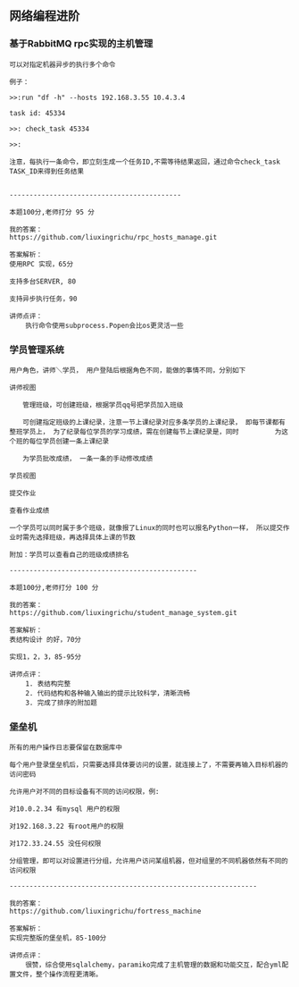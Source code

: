 ## 网络编程进阶 ##
### 基于RabbitMQ rpc实现的主机管理 ###
	可以对指定机器异步的执行多个命令
	
	例子：
	
	>>:run "df -h" --hosts 192.168.3.55 10.4.3.4 
	
	task id: 45334
	
	>>: check_task 45334 
	
	>>:
	
	注意，每执行一条命令，即立刻生成一个任务ID,不需等待结果返回，通过命令check_task TASK_ID来得到任务结果 


	-------------------------------------------

	本题100分,老师打分 95 分
	
	我的答案：
	https://github.com/liuxingrichu/rpc_hosts_manage.git
	
	答案解析：
	使用RPC 实现，65分
	
	支持多台SERVER, 80
	
	支持异步执行任务，90

	讲师点评：
		执行命令使用subprocess.Popen会比os更灵活一些

### 学员管理系统 ###
	用户角色，讲师＼学员， 用户登陆后根据角色不同，能做的事情不同，分别如下
	
	讲师视图
	
	　　管理班级，可创建班级，根据学员qq号把学员加入班级
	
	　　可创建指定班级的上课纪录，注意一节上课纪录对应多条学员的上课纪录， 即每节课都有整班学员上， 为了纪录每位学员的学习成绩，需在创建每节上课纪录是，同时         为这个班的每位学员创建一条上课纪录
	
	　　为学员批改成绩， 一条一条的手动修改成绩
	
	学员视图
	
	提交作业
	
	查看作业成绩
	
	一个学员可以同时属于多个班级，就像报了Linux的同时也可以报名Python一样， 所以提交作业时需先选择班级，再选择具体上课的节数
	
	附加：学员可以查看自己的班级成绩排名
	
	-----------------------------------------------

	本题100分,老师打分 100 分
	
	我的答案：
	https://github.com/liuxingrichu/student_manage_system.git
	
	答案解析：
	表结构设计 的好，70分
	
	实现1，2，3，85-95分

	讲师点评：
		1. 表结构完整 
		2. 代码结构和各种输入输出的提示比较科学，清晰流畅 
		3. 完成了排序的附加题


### 堡垒机 ###
	所有的用户操作日志要保留在数据库中
	
	每个用户登录堡垒机后，只需要选择具体要访问的设置，就连接上了，不需要再输入目标机器的访问密码
	
	允许用户对不同的目标设备有不同的访问权限，例:
	
	对10.0.2.34 有mysql 用户的权限
	
	对192.168.3.22 有root用户的权限
	
	对172.33.24.55 没任何权限
	
	分组管理，即可以对设置进行分组，允许用户访问某组机器，但对组里的不同机器依然有不同的访问权限　　
	
	--------------------------------------------------------------

	我的答案：
	https://github.com/liuxingrichu/fortress_machine
	
	答案解析：
	实现完整版的堡垒机，85-100分

	讲师点评：
		很赞，综合使用sqlalchemy，paramiko完成了主机管理的数据和功能交互，配合yml配置文件，整个操作流程更清晰。
